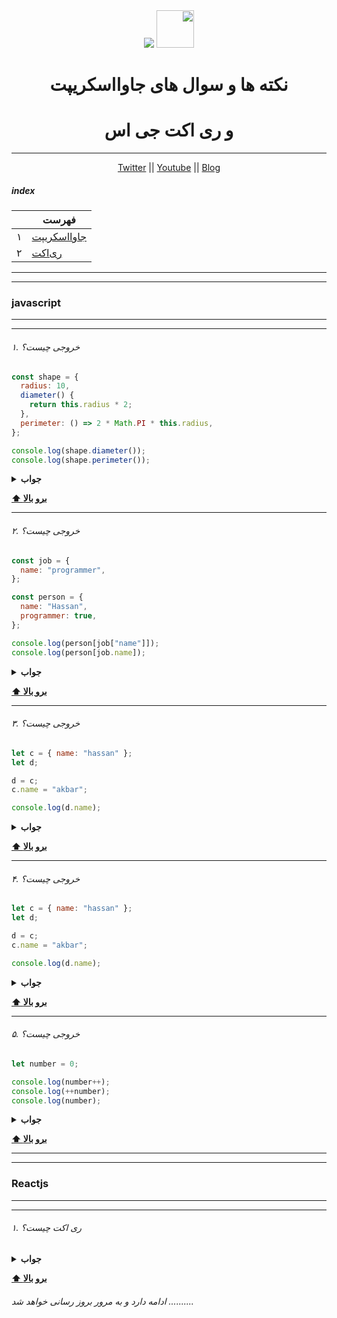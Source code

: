 <div align="center" dir="rtl">
  <img height="60" src="https://img.icons8.com/color/344/javascript.png">
  <img src="https://img.icons8.com/nolan/64/react-native.png"/>
  <h1>نکته ها و سوال های جاوااسکریپت </h1>
  <h1> و ری اکت جی اس</h1>

---

<a href="https://twitter.com/HoomanAmini">Twitter</a>
|| <a href="youtube.com/c/hoomanamini">Youtube</a>
|| <a href="https://virgool.io/@amini.hooman">Blog</a>

</div>

##### index

|     | فهرست                      |
| --- | -------------------------- |
| ۱   | [جاوااسکریپت](#javascript) |
| ۲   | [ری‌اکت](#reactjs)         |

---

---

### javascript

---

---

###### ۱. خروجی چیست؟

```javascript
const shape = {
  radius: 10,
  diameter() {
    return this.radius * 2;
  },
  perimeter: () => 2 * Math.PI * this.radius,
};

console.log(shape.diameter());
console.log(shape.perimeter());
```

<details><summary><b>جواب</b></summary>
<p>

### 20

### NAN

<div dir="rtl">
توضیح : همانطور که می بینید مقدار ‍‍‍diameter‍  یک فانکشن معمولی است
و مقدار perimeter یک arrow فانکش است

در فانکشن معمولی کلمه کلیدی ‍`this` به آبجکت shape اشاره می کند
اما در arrow فانکشن به آبجکت window اشاره دارد که در آن radius وجود ندارد

</div>
</p>
</details>

**[⬆ برو بالا](#index)**

---

###### ۲. خروجی چیست؟

```javascript
const job = {
  name: "programmer",
};

const person = {
  name: "Hassan",
  programmer: true,
};

console.log(person[job["name"]]);
console.log(person[job.name]);
```

<details><summary><b>جواب</b></summary>
<p>

### true

### true

</p>
</details>

**[⬆ برو بالا](#index)**

---

###### ۳. خروجی چیست؟

```javascript
let c = { name: "hassan" };
let d;

d = c;
c.name = "akbar";

console.log(d.name);
```

<details><summary><b>جواب</b></summary>
<p>

### akbar

<div dir="rtl">
در جاوااسکریپت تمام آبجکت ها با ریفرنس ذخیره می شوند لذا یک آبجکت را مساوی آبجکت دیگر قرار می دهیم در فضای حافظه به یک مکان اشاره دارند
</div>

</p>
</details>

**[⬆ برو بالا](#index)**

---

###### ۴. خروجی چیست؟

```javascript
let c = { name: "hassan" };
let d;

d = c;
c.name = "akbar";

console.log(d.name);
```

<details><summary><b>جواب</b></summary>
<p>

### akbar

<div dir="rtl">
در جاوااسکریپت تمام آبجکت ها با ریفرنس ذخیره می شوند لذا یک آبجکت را مساوی آبجکت دیگر قرار می دهیم در فضای حافظه به یک مکان اشاره دارند
</div>

</p>
</details>

**[⬆ برو بالا](#index)**

---

###### ۵. خروجی چیست؟

```javascript
let number = 0;

console.log(number++);
console.log(++number);
console.log(number);
```

<details><summary><b>جواب</b></summary>
<p>

##### 0 (اول مقدار قبلی نشان داده می شود یعنی صفر و بعد اضافه می شود الان مقدار ۱ است اما صفر نشان داده میشود)

##### 2 (مقدار اضافه می شود بعد نشان داده می شود یعنی ۲ و الان مقدار ۲ است)

##### 2

<div dir="rtl">

</div>

</p>
</details>

**[⬆ برو بالا](#index)**

---

---

### Reactjs

---

---

###### ۱. ری اکت چیست؟

<details><summary><b>جواب</b></summary>
<p>

<div dir="rtl">
ری اکت یک کتابخانه فرانت اند اوپن سورس جاوااسکریپت است که برای ساخت رابط کاربری خصوصا برای اپلکیشن های تک صفه ای بکار می رود.

ری اکت در فیسبوک در سال ۲۰۱۱ ایجاد شد و تا به امروز در حال گسترش است

</div>
</p>
</details>

**[⬆ برو بالا](#index)**

###### ادامه دارد و به مرور بروز رسانی خواهد شد ..........
